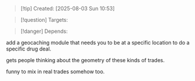 
>[!tip] Created: [2025-08-03 Sun 10:53]

>[!question] Targets: 

>[!danger] Depends: 

add a geocaching module that needs you to be at a specific location to do a specific drug deal.

gets people thinking about the geometry of these kinds of trades.

funny to mix in real trades somehow too.